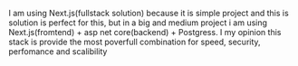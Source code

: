 I am using Next.js(fullstack solution) because it is simple project and this is solution is perfect for this, but in a big and medium project i am using Next.js(fromtend) + asp net core(backend) + Postgress. I my opinion this stack is provide the most poverfull  combination for speed, security, perfomance and scalibility
